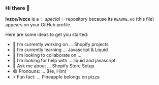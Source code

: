 ### Hi there 👋


**lvzce/lvzce** is a ✨ _special_ ✨ repository because its `README.md` (this file) appears on your GitHub profile.

Here are some ideas to get you started:

- 🔭 I’m currently working on ... Shopify projects 
- 🌱 I’m currently learning ... Javascript & Liquid 
- 👯 I’m looking to collaborate on ...
- 🤔 I’m looking for help with ... liquid and javascript 
- 💬 Ask me about ... Shopify Store Setup 
- 😄 Pronouns: ... (He, Him) 
- ⚡ Fun fact: ... Pineapple belongs on pizza 
